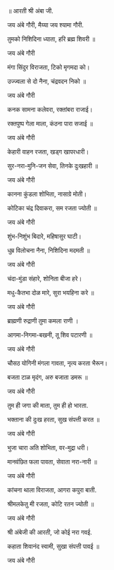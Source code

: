 ॥ आरती श्री अंबा जी.

जय अंबे गौरी, मैय्या जय श्यामा गौरी.

तुमको निशिदिना ध्याता, हरि ब्रह्म शिवरी ॥

जय अंबे गौरी

मंगा सिंदुर विराजता, टिको मृगमदा को।

उज्ज्वला से दो नैना, चंद्रवदन निको ॥

जय अंबे गौरी

कनक सामना कलेवरा, रक्तांबरा राजाई।

रक्तपुष्प गेला माला, कंठना पारा सजाई ॥

जय अंबे गौरी

केहारी वाहन रजता, खड्ग खापरधारी।

सुर-नरा-मुनि-जन सेवा, तिनके दुःखहारी ॥

जय अंबे गौरी

कानना कुंडला शोभिता, नासाग्रे मोती।

कोटिका चंद्र दिवाकरा, सम रजता ज्योती ॥

जय अंबे गौरी

शुंभ-निशुंभ बिदारे, महिषासुर घाटी।

धुम्र विलोचना नैना, निशिदिना मदमती ॥

जय अंबे गौरी

चंदा-मुंडा संहारे, शोनिता बीजा हरे।

मधु-कैतभा दोळ मारे, सुरा भयहिना करे ॥

जय अंबे गौरी

ब्राह्मणी रुद्राणी तुमा कमला राणी ।

आगमा-निगमा-बखनी, तू शिव पटारणी ॥

जय अंबे गौरी

चौसठ योगिनी मंगला गावता, नृत्य करता भैरून।

बजता टाळ मृदंग, अरु बजाता डमरू ॥

जय अंबे गौरी

तुम ही जगा की माता, तुम ही हो भारता.

भक्ताना की दुःख हरता, सुख संपत्ती करत ॥

जय अंबे गौरी

भुजा चारा अति शोभिता, वर-मुद्रा धरी।

मानवंछित फला पावता, सेवाता नरा-नारी ॥

जय अंबे गौरी

कांचना थाला विराजता, आगरा कपुरा बाती.

श्रीमलकेतु मी रजता, कोटि रतन ज्योती ॥

जय अंबे गौरी

श्री अंबेजी की आरती, जो कोई नरा गवई.

कहाता शिवानंद स्वामी, सुखा संपत्ती पावई ॥

जय अंबे गौरी